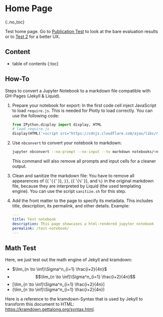 # Home Page
{:.no_toc}

Test home page.
Go to [Publication Test](./Publication-Test.html) to look at the bare evaluation results or to [Test 2](./notebooks/Test2.html) for a better UX.

## Content

- table of contents
{:toc}

## How-To

Steps to convert a Jupyter Notebook to a markdown file compatible with GH-Pages (Jekyll & Liquid).

1. Prepare your notebook for export:
   In the first code cell inject JavaScript to load `require.js`.
   This is needed for Plotly to load correctly.
   You can use the following code:

   ~~~python
   from IPython.display import display, HTML
   # load require.js
   display(HTML('<script src="https://cdnjs.cloudflare.com/ajax/libs/require.js/2.1.10/require.min.js"></script>'))
   ~~~

2. Use `nbconvert` to convert your notebook to markdown:

   ~~~bash
   jupyter nbconvert --no-prompt --no-input --to markdown notebooks/<notebook>.ipynb
   ~~~

   This command will also remove all prompts and input cells for a cleaner output.

3. Clean and sanitize the markdown file:
   You have to remove all appearences of {{ '`{{`' }}, `}}`, {{ '`{%`' }}, and `%}` in the original markdown file, because they are
   interpreted by Liquid (the used templating engine).
   You can use the script `sanitize.sh` for this step.

4. Add the front matter to the page to specify its metadata.
   This includes title, description, its permalink, and other details.
   Example:

   ~~~yaml
   ---
   title: Test notebook
   description: This page showcases a html-rendered jupyter notebook
   permalink: /test-notebook/
   ---
   ~~~

## Math Test

Here, we just test out the math engine of Jekyll and kramdown:

- $\lim_{n \to \inf}\Sigma^n_{i=1} \frac{i+2}{4n}$
- $$\lim_{n \to \inf}\Sigma^n_{i=1} \frac{i+2}{4n}$$
- \[\lim_{n \to \inf}\Sigma^n_{i=1} \frac{i+2}{4n}\]
- \(\lim_{n \to \inf}\Sigma^n_{i=1} \frac{i+2}{4n}\)

Here is a reference to the kramdown-Syntax that is used by Jekyll to transform this document to HTML: https://kramdown.gettalong.org/syntax.html.
